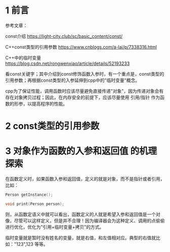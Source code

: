 # 1 前言

参考文章：

const介绍    https://light-city.club/sc/basic_content/const/

C++const类型的引用参数         https://www.cnblogs.com/a-lai/p/7338316.html

C++中的临时变量       https://blog.csdn.net/rongwenxiao/article/details/52193233

看const关键字；其中介绍到const修饰函数入参时，有一个重点是，const类型的引用参数；再根据const类型的入参延伸到cpp中的"临时变量"概念。

cpp为了保证性能，调用函数时应该尽量避免直接传递"对象"，因为传递对象会有存在对象拷贝过程；因此，在内存安全的前提下，应该尽量使用 引用/指针 作为函数的形参，以提高程序的性能。

# 2 const类型的引用参数







# 3 对象作为函数的入参和返回值 的机理探索

在函数定义时，如果函数入参和返回值，定义的就是对象，而不是指针或者引用，比如：

```cpp
Person getInstance();

void print(Person person);
```

则，从函数定语义中就可以看出，函数定义的人就是希望入参和返回值是一个对像，尽管可以这样定义，但是并不合理！因为编译器会为这种定义、调用的点偷偷进行优化，优化为"引用+临时变量+拷贝"的方式。

临时变量就是暂时没有姓名的变量，就是右值，和左值相对应。典型的右值就比如："123",123 等等。

